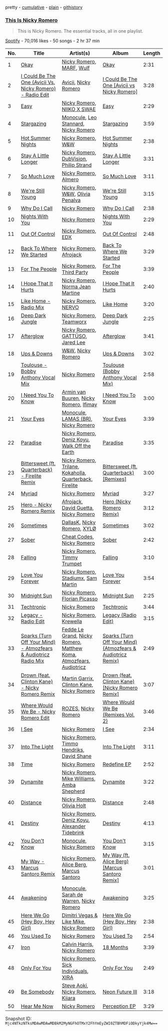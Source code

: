 pretty - [cumulative](/playlists/cumulative/37i9dQZF1DZ06evO3j5vfW.md) - [plain](/playlists/plain/37i9dQZF1DZ06evO3j5vfW) - [githistory](https://github.githistory.xyz/mackorone/spotify-playlist-archive/blob/main/playlists/plain/37i9dQZF1DZ06evO3j5vfW)

### [This Is Nicky Romero](https://open.spotify.com/playlist/37i9dQZF1DZ06evO3j5vfW)

> This is Nicky Romero\. The essential tracks, all in one playlist.

[Spotify](https://open.spotify.com/user/spotify) - 70,016 likes - 50 songs - 2 hr 37 min

| No. | Title | Artist(s) | Album | Length |
|---|---|---|---|---|
| 1 | [Okay](https://open.spotify.com/track/71H8k9qe7DersxR6KyhUnI) | [Nicky Romero](https://open.spotify.com/artist/5ChF3i92IPZHduM7jN3dpg), [MARF](https://open.spotify.com/artist/6y1eDna5tYFgcvKyGhLCy7), [Wulf](https://open.spotify.com/artist/134sCDSe1w2zPnfCG4hT0f) | [Okay](https://open.spotify.com/album/7d5FKzrSPqpKczy9IP5zOE) | 2:31 |
| 2 | [I Could Be The One \(Avicii Vs\. Nicky Romero\) \- Radio Edit](https://open.spotify.com/track/1sh6lL6cmlcwhqZKGiKBua) | [Avicii](https://open.spotify.com/artist/1vCWHaC5f2uS3yhpwWbIA6), [Nicky Romero](https://open.spotify.com/artist/5ChF3i92IPZHduM7jN3dpg) | [I Could Be The One \[Avicii vs Nicky Romero\]](https://open.spotify.com/album/0sOrbRnJcNod63r49kmGVb) | 3:28 |
| 3 | [Easy](https://open.spotify.com/track/4VVzgTike7FW8OiUIDN7hk) | [Nicky Romero](https://open.spotify.com/artist/5ChF3i92IPZHduM7jN3dpg), [NIIKO X SWAE](https://open.spotify.com/artist/7ui1kBUIbujvJnIXxDjoWz) | [Easy](https://open.spotify.com/album/3Jkk3mOfUiIcaJboZ77lkp) | 2:29 |
| 4 | [Stargazing](https://open.spotify.com/track/1cVOEbvsf7N9Su4kZXFcYB) | [Monocule](https://open.spotify.com/artist/0SURDCN1DbuW9STmuSHUaR), [Leo Stannard](https://open.spotify.com/artist/37fzXndf2fxVrk7qarhyo0), [Nicky Romero](https://open.spotify.com/artist/5ChF3i92IPZHduM7jN3dpg) | [Stargazing](https://open.spotify.com/album/05nQu4HN54vSMx506ajfrC) | 3:59 |
| 5 | [Hot Summer Nights](https://open.spotify.com/track/5pNXsc6Vu9pY33RN5FoMGc) | [Nicky Romero](https://open.spotify.com/artist/5ChF3i92IPZHduM7jN3dpg), [W&W](https://open.spotify.com/artist/2rTo8KIkBTFjQS7VvaKYQ4) | [Hot Summer Nights](https://open.spotify.com/album/33tjn6gH8k3IbAFzCqGrRQ) | 2:38 |
| 6 | [Stay A Little Longer](https://open.spotify.com/track/3r9RtXj216zntRikvgQdkK) | [Nicky Romero](https://open.spotify.com/artist/5ChF3i92IPZHduM7jN3dpg), [DubVision](https://open.spotify.com/artist/3XINWZaloea97SIRiyTJxX), [Philip Strand](https://open.spotify.com/artist/1hII0FUxBvpT7bnuS7TQ6q) | [Stay A Little Longer](https://open.spotify.com/album/0auaYrAblTDxnAeU1Ggdav) | 3:31 |
| 7 | [So Much Love](https://open.spotify.com/track/1357S0gcYA0NXIJArUWKTx) | [Nicky Romero](https://open.spotify.com/artist/5ChF3i92IPZHduM7jN3dpg), [Almero](https://open.spotify.com/artist/7q03I7IegvJ063qYJIg4kI) | [So Much Love](https://open.spotify.com/album/7knxt2XRQA2Z6EXxd2jGSw) | 3:11 |
| 8 | [We're Still Young](https://open.spotify.com/track/0ha2skoePlU0BDDySj8qf2) | [Nicky Romero](https://open.spotify.com/artist/5ChF3i92IPZHduM7jN3dpg), [W&W](https://open.spotify.com/artist/2rTo8KIkBTFjQS7VvaKYQ4), [Olivia Penalva](https://open.spotify.com/artist/6ytGxUYeXamODJwiXuZvjO) | [We're Still Young](https://open.spotify.com/album/2HE7fzpBQHBCY6JXhoVAq0) | 3:15 |
| 9 | [Why Do I Call](https://open.spotify.com/track/7sRjDSJ5Vp3xC669buQVGi) | [Nicky Romero](https://open.spotify.com/artist/5ChF3i92IPZHduM7jN3dpg) | [Why Do I Call](https://open.spotify.com/album/5eNuYTGzaZ36i04rdcz3bN) | 2:38 |
| 10 | [Nights With You](https://open.spotify.com/track/1Gx6oQEiS4h5e7ltUDN1jc) | [Nicky Romero](https://open.spotify.com/artist/5ChF3i92IPZHduM7jN3dpg) | [Nights With You](https://open.spotify.com/album/1z2gtZ1VigtVV6UVNqQAuq) | 2:29 |
| 11 | [Out Of Control](https://open.spotify.com/track/44fFj5FWWuFseMDEvToXCn) | [Nicky Romero](https://open.spotify.com/artist/5ChF3i92IPZHduM7jN3dpg), [EDX](https://open.spotify.com/artist/7GMot9WvBYqhhJz92vhBp6) | [Out Of Control](https://open.spotify.com/album/3k9PBFjo8FHjGzV2EvsRUk) | 2:48 |
| 12 | [Back To Where We Started](https://open.spotify.com/track/3Xkf0dPNJbLMzi2BuGmbDo) | [Nicky Romero](https://open.spotify.com/artist/5ChF3i92IPZHduM7jN3dpg), [Afrojack](https://open.spotify.com/artist/4D75GcNG95ebPtNvoNVXhz) | [Back To Where We Started](https://open.spotify.com/album/4Oe7H10BsC7n7hiAFruhQa) | 3:29 |
| 13 | [For The People](https://open.spotify.com/track/4MvA2osUdPQpDKNwuDjlM8) | [Nicky Romero](https://open.spotify.com/artist/5ChF3i92IPZHduM7jN3dpg), [Third Party](https://open.spotify.com/artist/2J80qXI4NHKpq5RT3xUF7V) | [For The People](https://open.spotify.com/album/5QcP3EZoMWUi0ETWkh0NAj) | 3:39 |
| 14 | [I Hope That It Hurts](https://open.spotify.com/track/7xi3mpdF9tC1SLrbkossDu) | [Nicky Romero](https://open.spotify.com/artist/5ChF3i92IPZHduM7jN3dpg), [Norma Jean Martine](https://open.spotify.com/artist/2fsk4VlJdNF6G8cCMDrrzB) | [I Hope That It Hurts](https://open.spotify.com/album/46qNOQ9GrhScSpo6JStrck) | 2:40 |
| 15 | [Like Home \- Radio Mix](https://open.spotify.com/track/2RBq5Dl68WQXwWNpP77FQY) | [Nicky Romero](https://open.spotify.com/artist/5ChF3i92IPZHduM7jN3dpg), [NERVO](https://open.spotify.com/artist/4j5KBTO4tk7up54ZirNGvK) | [Like Home](https://open.spotify.com/album/2vQhahYsf0a2TbGiTX3Uv5) | 3:20 |
| 16 | [Deep Dark Jungle](https://open.spotify.com/track/09W9ZVEsg5VjGva2lM21dl) | [Nicky Romero](https://open.spotify.com/artist/5ChF3i92IPZHduM7jN3dpg), [Teamworx](https://open.spotify.com/artist/5AVL4JohmPpJASDshyUzQj) | [Deep Dark Jungle](https://open.spotify.com/album/1rlxsVR8JsuqOiZDn9KCdW) | 2:25 |
| 17 | [Afterglow](https://open.spotify.com/track/4oDm90OxoKSOSoJIL9eYVc) | [Nicky Romero](https://open.spotify.com/artist/5ChF3i92IPZHduM7jN3dpg), [GATTÜSO](https://open.spotify.com/artist/3PlRvQnVE3XAbtHUNc4nic), [Jared Lee](https://open.spotify.com/artist/7cBPcPEdhDWIoFX6BDvw1b) | [Afterglow](https://open.spotify.com/album/2iSj1nR3XEL9PVUk6CCzTv) | 3:41 |
| 18 | [Ups & Downs](https://open.spotify.com/track/6zrkWFn28ep82mbAXsQn1k) | [W&W](https://open.spotify.com/artist/2rTo8KIkBTFjQS7VvaKYQ4), [Nicky Romero](https://open.spotify.com/artist/5ChF3i92IPZHduM7jN3dpg) | [Ups & Downs](https://open.spotify.com/album/4ImvRnu6rXC5Ye7ImmTfGU) | 3:02 |
| 19 | [Toulouse \- Bobby Anthony Vocal Mix](https://open.spotify.com/track/2bsyecmZCgdlsCZ3sWVZ99) | [Nicky Romero](https://open.spotify.com/artist/5ChF3i92IPZHduM7jN3dpg) | [Toulouse \(Bobby Anthony Vocal Mix\)](https://open.spotify.com/album/4DyQjNtnI0PQMCWOdcO5V2) | 2:58 |
| 20 | [I Need You To Know](https://open.spotify.com/track/3KFei4ncqdevg1vZaAZgIL) | [Armin van Buuren](https://open.spotify.com/artist/0SfsnGyD8FpIN4U4WCkBZ5), [Nicky Romero](https://open.spotify.com/artist/5ChF3i92IPZHduM7jN3dpg), [Ifimay](https://open.spotify.com/artist/475ysTPd5Bci0mElQUcYak) | [I Need You To Know](https://open.spotify.com/album/0GszUkmBG6eFyU7sYSmjpt) | 3:00 |
| 21 | [Your Eyes](https://open.spotify.com/track/3CBwgDX3JaYLqFLuCNwYJd) | [Monocule](https://open.spotify.com/artist/0SURDCN1DbuW9STmuSHUaR), [LAMAS \(BR\)](https://open.spotify.com/artist/3sEeagShEwr9APxjh62Hr8), [Nicky Romero](https://open.spotify.com/artist/5ChF3i92IPZHduM7jN3dpg) | [Your Eyes](https://open.spotify.com/album/1yqaJ3y0XGEvzpwOawFxeS) | 3:39 |
| 22 | [Paradise](https://open.spotify.com/track/6N6BTxTwykM2YI06SeL1ap) | [Nicky Romero](https://open.spotify.com/artist/5ChF3i92IPZHduM7jN3dpg), [Deniz Koyu](https://open.spotify.com/artist/39PhMWg1aAuuZcph0OXGu6), [Walk Off the Earth](https://open.spotify.com/artist/6jEiUoyyJNPHzSR0Nib6HX) | [Paradise](https://open.spotify.com/album/3b9BQMfHHnjSGrBOV30qp6) | 3:35 |
| 23 | [Bittersweet \(ft\. Quarterback\) \- Firelite Remix](https://open.spotify.com/track/2YvQO5jfnT29NL2dUwY0ou) | [Nicky Romero](https://open.spotify.com/artist/5ChF3i92IPZHduM7jN3dpg), [Trilane](https://open.spotify.com/artist/4hEojNVUgNvXDE8Aem4P7h), [Kokaholla](https://open.spotify.com/artist/6Bb2R70eMBIIG6BFJhHv7f), [Quarterback](https://open.spotify.com/artist/4t47pMNIyXO3lDZfzi8ENS), [Firelite](https://open.spotify.com/artist/7FTQICqfx93tZdwZJb3wt2) | [Bittersweet \(ft\. Quarterback\) \[Remixes\]](https://open.spotify.com/album/4ePDJZwZk6pXba002oCTT6) | 3:00 |
| 24 | [Myriad](https://open.spotify.com/track/1bsWsraQlfDz6kk2o0SnDm) | [Nicky Romero](https://open.spotify.com/artist/5ChF3i92IPZHduM7jN3dpg) | [Myriad](https://open.spotify.com/album/4I2XNQakcuBrCmvPb9VSDc) | 3:27 |
| 25 | [Hero \- Nicky Romero Remix](https://open.spotify.com/track/4QDlt4NhI93bs9TI5s1sCc) | [Afrojack](https://open.spotify.com/artist/4D75GcNG95ebPtNvoNVXhz), [David Guetta](https://open.spotify.com/artist/1Cs0zKBU1kc0i8ypK3B9ai), [Nicky Romero](https://open.spotify.com/artist/5ChF3i92IPZHduM7jN3dpg) | [Hero \(Nicky Romero Remix\)](https://open.spotify.com/album/1ddufbXwUwO3l2uIB3qKe3) | 3:12 |
| 26 | [Sometimes](https://open.spotify.com/track/4Ld9Wvjpj1IOAIbnNy07AP) | [DallasK](https://open.spotify.com/artist/7uas0F5EhsZg6KDJ7yy7rW), [Nicky Romero](https://open.spotify.com/artist/5ChF3i92IPZHduM7jN3dpg), [XYLØ](https://open.spotify.com/artist/6ioOEWNNGK40H8xrGj6XPW) | [Sometimes](https://open.spotify.com/album/1vuWqrCgIqeiaTUJnbAF40) | 3:02 |
| 27 | [Sober](https://open.spotify.com/track/4LSkEJ5P5MV0y3PZqw7guJ) | [Cheat Codes](https://open.spotify.com/artist/7DMveApC7UnC2NPfPvlHSU), [Nicky Romero](https://open.spotify.com/artist/5ChF3i92IPZHduM7jN3dpg) | [Sober](https://open.spotify.com/album/4GRth1z0snfAbeLoZXtnpk) | 2:42 |
| 28 | [Falling](https://open.spotify.com/track/4SlkCNvosh6H75Cx46Y4K0) | [Nicky Romero](https://open.spotify.com/artist/5ChF3i92IPZHduM7jN3dpg), [Timmy Trumpet](https://open.spotify.com/artist/0CbeG1224FS58EUx4tPevZ) | [Falling](https://open.spotify.com/album/5NqGASv5yESq6lk0qkE2iI) | 3:10 |
| 29 | [Love You Forever](https://open.spotify.com/track/2gqzTQEn4g5ly0n5ScdMx0) | [Nicky Romero](https://open.spotify.com/artist/5ChF3i92IPZHduM7jN3dpg), [Stadiumx](https://open.spotify.com/artist/0DRf6JJDQnRnz0Yp209CmH), [Sam Martin](https://open.spotify.com/artist/66AE89GQTx88zLYhXn1wFK) | [Love You Forever](https://open.spotify.com/album/6HiujSCdsYuCXdd759w2kr) | 3:54 |
| 30 | [Midnight Sun](https://open.spotify.com/track/6qTP59Amjny78Qd8zayuNW) | [Nicky Romero](https://open.spotify.com/artist/5ChF3i92IPZHduM7jN3dpg), [Florian Picasso](https://open.spotify.com/artist/4GWqzTTt2uA9Ms6HfUhWUn) | [Midnight Sun](https://open.spotify.com/album/2ygLSy0t0RxPNo6CSybOVZ) | 2:25 |
| 31 | [Techtronic](https://open.spotify.com/track/756vcXfBaXXBV68aT7OVSh) | [Nicky Romero](https://open.spotify.com/artist/5ChF3i92IPZHduM7jN3dpg) | [Techtronic](https://open.spotify.com/album/1wnat2fR8nky0aO4pNnkWm) | 3:44 |
| 32 | [Legacy \- Radio Edit](https://open.spotify.com/track/3SGebd91gbpKanqQ2Yg9F1) | [Nicky Romero](https://open.spotify.com/artist/5ChF3i92IPZHduM7jN3dpg), [Krewella](https://open.spotify.com/artist/0Cd6nHYwecCNM1sVEXKlYr) | [Legacy \(Radio Edit\)](https://open.spotify.com/album/5LQcfsPc0lQMkXhvIPG94y) | 3:15 |
| 33 | [Sparks \(Turn Off Your Mind\) \- Atmozfears & Audiotricz Radio Mix](https://open.spotify.com/track/3I70IwAiyXo2RewHZVyvje) | [Fedde Le Grand](https://open.spotify.com/artist/7dc6hUwyuIhrZdh80eaCEE), [Nicky Romero](https://open.spotify.com/artist/5ChF3i92IPZHduM7jN3dpg), [Matthew Koma](https://open.spotify.com/artist/1mU61l2mcjEFraXZLpvVMo), [Atmozfears](https://open.spotify.com/artist/0MBGxwmCdXdO26ojaNcT64), [Audiotricz](https://open.spotify.com/artist/52I8HbScEEvgwiiSDaM7gP) | [Sparks \(Turn Off Your Mind\) \(Atmozfears & Audiotricz Remix\)](https://open.spotify.com/album/0L0FpVSbtev9gdi2wIgjlD) | 2:49 |
| 34 | [Drown \(feat\. Clinton Kane\) \- Nicky Romero Remix](https://open.spotify.com/track/5aRwLXpWjgXmwoJvXoYvCq) | [Martin Garrix](https://open.spotify.com/artist/60d24wfXkVzDSfLS6hyCjZ), [Clinton Kane](https://open.spotify.com/artist/7okSU80WTrn4LXlyXYbX3P), [Nicky Romero](https://open.spotify.com/artist/5ChF3i92IPZHduM7jN3dpg) | [Drown \(feat\. Clinton Kane\) \[Nicky Romero Remix\]](https://open.spotify.com/album/0yyVHA6DKNQSfYMVuvjuza) | 3:07 |
| 35 | [Where Would We Be \- Nicky Romero Edit](https://open.spotify.com/track/2SvB51IGKJkEYBTglXdQiw) | [ROZES](https://open.spotify.com/artist/6jsjhAEteAlY0vCiLvMLBA), [Nicky Romero](https://open.spotify.com/artist/5ChF3i92IPZHduM7jN3dpg) | [Where Would We Be \(Remixes Vol\. 2\)](https://open.spotify.com/album/1LPAVRah84cEMrMhAeJbGx) | 3:46 |
| 36 | [I See](https://open.spotify.com/track/3IOvs8528ie9laMQO4PLPD) | [Nicky Romero](https://open.spotify.com/artist/5ChF3i92IPZHduM7jN3dpg) | [I See](https://open.spotify.com/album/7GbPBsYoV0tXFhnXThsVcQ) | 2:34 |
| 37 | [Into The Light](https://open.spotify.com/track/75xY9IS7nE2da6q4207HsW) | [Nicky Romero](https://open.spotify.com/artist/5ChF3i92IPZHduM7jN3dpg), [Timmo Hendriks](https://open.spotify.com/artist/7rNPTious4qaZVcKH3cmX3), [David Shane](https://open.spotify.com/artist/3Ao6gAvkCZUtj4ALBjNmXV) | [Into The Light](https://open.spotify.com/album/1ATxWnFY5KAry1bKnyP1yi) | 3:11 |
| 38 | [Time](https://open.spotify.com/track/1uTqxBGvEiffBv41ih1nYB) | [Nicky Romero](https://open.spotify.com/artist/5ChF3i92IPZHduM7jN3dpg) | [Redefine EP](https://open.spotify.com/album/7tpXMYDfo95hIG6AAbCMrJ) | 2:52 |
| 39 | [Dynamite](https://open.spotify.com/track/2KtOOW1DN1D0AJTkJmfq3M) | [Nicky Romero](https://open.spotify.com/artist/5ChF3i92IPZHduM7jN3dpg), [Mike Williams](https://open.spotify.com/artist/3IpvVrP3VLhruTmnququq7), [Amba Shepherd](https://open.spotify.com/artist/4RTCIP5yp2tL1AtBCq7ukj) | [Dynamite](https://open.spotify.com/album/1qxD0ls8NVOJrdHRrmInrR) | 3:22 |
| 40 | [Distance](https://open.spotify.com/track/15czHLdg2X2XbtSNxXIo09) | [Nicky Romero](https://open.spotify.com/artist/5ChF3i92IPZHduM7jN3dpg), [Olivia Holt](https://open.spotify.com/artist/188VINPQh5dyNfLUkevKqf) | [Distance](https://open.spotify.com/album/3OOvbFMJScD4X9ROgtLFZw) | 2:48 |
| 41 | [Destiny](https://open.spotify.com/track/4mAFdxKaADfs3t2K0QCOXv) | [Nicky Romero](https://open.spotify.com/artist/5ChF3i92IPZHduM7jN3dpg), [Deniz Koyu](https://open.spotify.com/artist/39PhMWg1aAuuZcph0OXGu6), [Alexander Tidebrink](https://open.spotify.com/artist/6kI0ZZ0yjJ3Bf5JjEgUJLC) | [Destiny](https://open.spotify.com/album/0iYk7ujef4AMfDJJYoCfnq) | 4:13 |
| 42 | [You Don't Know](https://open.spotify.com/track/4sXrwNmYfg5x5CCfKpxYiO) | [Monocule](https://open.spotify.com/artist/0SURDCN1DbuW9STmuSHUaR), [Nicky Romero](https://open.spotify.com/artist/5ChF3i92IPZHduM7jN3dpg) | [You Don't Know](https://open.spotify.com/album/2U506HHxpTv7cpl4v7zUpN) | 3:15 |
| 43 | [My Way \- Marcus Santoro Remix](https://open.spotify.com/track/4j5oym5wl44NwTOVT9ERhS) | [Nicky Romero](https://open.spotify.com/artist/5ChF3i92IPZHduM7jN3dpg), [Alice Berg](https://open.spotify.com/artist/0YdFvpH7MvXv5vBsfGvt7g), [Marcus Santoro](https://open.spotify.com/artist/0cIOMm0D5wSyXMTcvnElUz) | [My Way \(ft\. Alice Berg\) \[Marcus Santoro Remix\]](https://open.spotify.com/album/31XA52KgaFv2wVYHoQ2UMx) | 3:01 |
| 44 | [Awakening](https://open.spotify.com/track/7vmI0ZeIjndCcohHfJex0m) | [Monocule](https://open.spotify.com/artist/0SURDCN1DbuW9STmuSHUaR), [Sarah de Warren](https://open.spotify.com/artist/2V431yZGG08uroH2CZAgur), [Nicky Romero](https://open.spotify.com/artist/5ChF3i92IPZHduM7jN3dpg) | [Awakening](https://open.spotify.com/album/4PgoalLTxvrc4vPsDdstqE) | 3:25 |
| 45 | [Here We Go \(Hey Boy, Hey Girl\)](https://open.spotify.com/track/2FQgmygHetc4SPApVDmj3G) | [Dimitri Vegas & Like Mike](https://open.spotify.com/artist/73jBynjsVtofjRpdpRAJGk), [Nicky Romero](https://open.spotify.com/artist/5ChF3i92IPZHduM7jN3dpg) | [Here We Go \(Hey Boy, Hey Girl\)](https://open.spotify.com/album/1FEl0KDX9bd9RwIOfwycgd) | 2:38 |
| 46 | [You Used To](https://open.spotify.com/track/0NMhB5jf4SJhzqnx6pBHNh) | [Nicky Romero](https://open.spotify.com/artist/5ChF3i92IPZHduM7jN3dpg) | [You Used To](https://open.spotify.com/album/7vYgMBgseLvWJUa1TCyKO9) | 2:54 |
| 47 | [Iron](https://open.spotify.com/track/0uqMUcdMvQtNQLO4jVockW) | [Calvin Harris](https://open.spotify.com/artist/7CajNmpbOovFoOoasH2HaY), [Nicky Romero](https://open.spotify.com/artist/5ChF3i92IPZHduM7jN3dpg) | [18 Months](https://open.spotify.com/album/7w19PFbxAjwZ7UVNp9z0uT) | 3:39 |
| 48 | [Only For You](https://open.spotify.com/track/6U9ajbuK8CvXEGKtco10sp) | [Nicky Romero](https://open.spotify.com/artist/5ChF3i92IPZHduM7jN3dpg), [Sick Individuals](https://open.spotify.com/artist/0XqFDQJjqW5PfhfBCb53LR), [XIRA](https://open.spotify.com/artist/7CWqlWlNqgpEYr4vwcVzCJ) | [Only For You](https://open.spotify.com/album/2BQ3iU7zPXjXkTrwUwZ9iC) | 2:49 |
| 49 | [Be Somebody](https://open.spotify.com/track/2xsx8DRlmbGJlxY4msANSB) | [Steve Aoki](https://open.spotify.com/artist/77AiFEVeAVj2ORpC85QVJs), [Nicky Romero](https://open.spotify.com/artist/5ChF3i92IPZHduM7jN3dpg), [Kiiara](https://open.spotify.com/artist/4u5smJBskI6Adzv08PuiUP) | [Neon Future III](https://open.spotify.com/album/2XLdhcA2xQy2Iw74Cly9QL) | 3:18 |
| 50 | [Hear Me Now](https://open.spotify.com/track/2RENEC1I3hpe1PXVbqSvr6) | [Nicky Romero](https://open.spotify.com/artist/5ChF3i92IPZHduM7jN3dpg) | [Perception EP](https://open.spotify.com/album/2YE08q7reI4y0Ucx8mfJtE) | 3:29 |

Snapshot ID: `Mjc4NTkzNTksMDAwMDAwMDBkM2MyNGFhOTMxY2FhYmEyZWI0ZTBhMDFiODkyYjk4Mw==`
